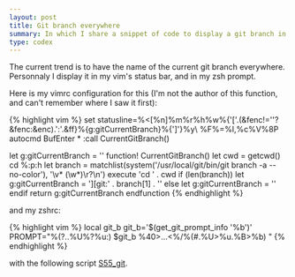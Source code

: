 ```yaml
---
layout: post
title: Git branch everywhere
summary: In which I share a snippet of code to display a git branch in vim.
type: codex
---
```


The current trend is to have the name of the current git branch everywhere. Personnaly I display it in my vim's status bar, and in my zsh prompt.

Here is my vimrc configuration for this (I'm not the author of this function, and can't remember where I saw it first):

{% highlight vim %}
set statusline=%&lt;[%n]%m%r%h%w%{'['.(&fenc!=''?&fenc:&enc).':'.&ff}%{g:gitCurrentBranch}%{']'}%y\ %F%=%l,%c%V%8P
autocmd BufEnter * :call CurrentGitBranch()

let g:gitCurrentBranch = ''
function! CurrentGitBranch()
    let cwd = getcwd()
    cd %:p:h
    let branch = matchlist(system('/usr/local/git/bin/git  branch -a --no-color'), '\v\* (\w*)\r?\n')
    execute 'cd ' . cwd
    if (len(branch))
        let g:gitCurrentBranch = '][git:' . branch[1] . ''
    else
        let g:gitCurrentBranch = ''
    endif
    return g:gitCurrentBranch
endfunction
{% endhighlight %}

and my zshrc:

{% highlight vim %}
local git_b
git_b='$(get_git_prompt_info '%b')'
PROMPT="%(?..%U%?%u:) $git_b %40>...<%/%(#.%U>%u.%B>%b) "
{% endhighlight %}

with the following script [S55_git](http://www.jukie.net/~bart/conf/zsh.d/S55_git).
